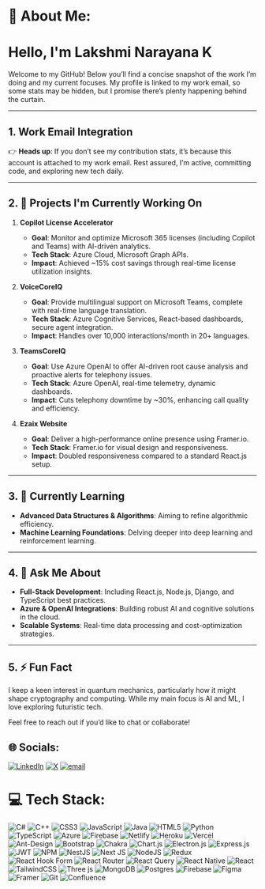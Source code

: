# 💫 About Me:
# Hello, I'm Lakshmi Narayana K

Welcome to my GitHub! Below you’ll find a concise snapshot of the work I’m doing and my current focuses. My profile is linked to my work email, so some stats may be hidden, but I promise there’s plenty happening behind the curtain.

---

## 1. Work Email Integration
👉 **Heads up**: If you don’t see my contribution stats, it’s because this account is attached to my work email. Rest assured, I’m active, committing code, and exploring new tech daily.

---

## 2. 🚀 Projects I'm Currently Working On
1. **Copilot License Accelerator**  
   - **Goal**: Monitor and optimize Microsoft 365 licenses (including Copilot and Teams) with AI-driven analytics.  
   - **Tech Stack**: Azure Cloud, Microsoft Graph APIs.  
   - **Impact**: Achieved ~15% cost savings through real-time license utilization insights.

2. **VoiceCoreIQ**  
   - **Goal**: Provide multilingual support on Microsoft Teams, complete with real-time language translation.  
   - **Tech Stack**: Azure Cognitive Services, React-based dashboards, secure agent integration.  
   - **Impact**: Handles over 10,000 interactions/month in 20+ languages.

3. **TeamsCoreIQ**  
   - **Goal**: Use Azure OpenAI to offer AI-driven root cause analysis and proactive alerts for telephony issues.  
   - **Tech Stack**: Azure OpenAI, real-time telemetry, dynamic dashboards.  
   - **Impact**: Cuts telephony downtime by ~30%, enhancing call quality and efficiency.

4. **Ezaix Website**  
   - **Goal**: Deliver a high-performance online presence using Framer.io.  
   - **Tech Stack**: Framer.io for visual design and responsiveness.  
   - **Impact**: Doubled responsiveness compared to a standard React.js setup.

---

## 3. 🌱 Currently Learning
- **Advanced Data Structures & Algorithms**: Aiming to refine algorithmic efficiency.  
- **Machine Learning Foundations**: Delving deeper into deep learning and reinforcement learning.

---

## 4. 💬 Ask Me About
- **Full-Stack Development**: Including React.js, Node.js, Django, and TypeScript best practices.  
- **Azure & OpenAI Integrations**: Building robust AI and cognitive solutions in the cloud.  
- **Scalable Systems**: Real-time data processing and cost-optimization strategies.

---

## 5. ⚡ Fun Fact
I keep a keen interest in quantum mechanics, particularly how it might shape cryptography and computing. While my main focus is AI and ML, I love exploring futuristic tech. 

Feel free to reach out if you’d like to chat or collaborate!

## 🌐 Socials:
[![LinkedIn](https://img.shields.io/badge/LinkedIn-%230077B5.svg?logo=linkedin&logoColor=white)](https://linkedin.com/in/https://www.linkedin.com/in/lakshminarayana03/) [![X](https://img.shields.io/badge/X-black.svg?logo=X&logoColor=white)](https://x.com/shikasan03) [![email](https://img.shields.io/badge/Email-D14836?logo=gmail&logoColor=white)](mailto:klnarayanaIIT@outlook.com) 

# 💻 Tech Stack:
![C#](https://img.shields.io/badge/c%23-%23239120.svg?style=for-the-badge&logo=csharp&logoColor=white) ![C++](https://img.shields.io/badge/c++-%2300599C.svg?style=for-the-badge&logo=c%2B%2B&logoColor=white) ![CSS3](https://img.shields.io/badge/css3-%231572B6.svg?style=for-the-badge&logo=css3&logoColor=white) ![JavaScript](https://img.shields.io/badge/javascript-%23323330.svg?style=for-the-badge&logo=javascript&logoColor=%23F7DF1E) ![Java](https://img.shields.io/badge/java-%23ED8B00.svg?style=for-the-badge&logo=openjdk&logoColor=white) ![HTML5](https://img.shields.io/badge/html5-%23E34F26.svg?style=for-the-badge&logo=html5&logoColor=white) ![Python](https://img.shields.io/badge/python-3670A0?style=for-the-badge&logo=python&logoColor=ffdd54) ![TypeScript](https://img.shields.io/badge/typescript-%23007ACC.svg?style=for-the-badge&logo=typescript&logoColor=white) ![Azure](https://img.shields.io/badge/azure-%230072C6.svg?style=for-the-badge&logo=microsoftazure&logoColor=white) ![Firebase](https://img.shields.io/badge/firebase-%23039BE5.svg?style=for-the-badge&logo=firebase) ![Netlify](https://img.shields.io/badge/netlify-%23000000.svg?style=for-the-badge&logo=netlify&logoColor=#00C7B7) ![Heroku](https://img.shields.io/badge/heroku-%23430098.svg?style=for-the-badge&logo=heroku&logoColor=white) ![Vercel](https://img.shields.io/badge/vercel-%23000000.svg?style=for-the-badge&logo=vercel&logoColor=white) ![Ant-Design](https://img.shields.io/badge/-AntDesign-%230170FE?style=for-the-badge&logo=ant-design&logoColor=white) ![Bootstrap](https://img.shields.io/badge/bootstrap-%238511FA.svg?style=for-the-badge&logo=bootstrap&logoColor=white) ![Chakra](https://img.shields.io/badge/chakra-%234ED1C5.svg?style=for-the-badge&logo=chakraui&logoColor=white) ![Chart.js](https://img.shields.io/badge/chart.js-F5788D.svg?style=for-the-badge&logo=chart.js&logoColor=white) ![Electron.js](https://img.shields.io/badge/Electron-191970?style=for-the-badge&logo=Electron&logoColor=white) ![Express.js](https://img.shields.io/badge/express.js-%23404d59.svg?style=for-the-badge&logo=express&logoColor=%2361DAFB) ![JWT](https://img.shields.io/badge/JWT-black?style=for-the-badge&logo=JSON%20web%20tokens) ![NPM](https://img.shields.io/badge/NPM-%23CB3837.svg?style=for-the-badge&logo=npm&logoColor=white) ![NestJS](https://img.shields.io/badge/nestjs-%23E0234E.svg?style=for-the-badge&logo=nestjs&logoColor=white) ![Next JS](https://img.shields.io/badge/Next-black?style=for-the-badge&logo=next.js&logoColor=white) ![NodeJS](https://img.shields.io/badge/node.js-6DA55F?style=for-the-badge&logo=node.js&logoColor=white) ![Redux](https://img.shields.io/badge/redux-%23593d88.svg?style=for-the-badge&logo=redux&logoColor=white) ![React Hook Form](https://img.shields.io/badge/React%20Hook%20Form-%23EC5990.svg?style=for-the-badge&logo=reacthookform&logoColor=white) ![React Router](https://img.shields.io/badge/React_Router-CA4245?style=for-the-badge&logo=react-router&logoColor=white) ![React Query](https://img.shields.io/badge/-React%20Query-FF4154?style=for-the-badge&logo=react%20query&logoColor=white) ![React Native](https://img.shields.io/badge/react_native-%2320232a.svg?style=for-the-badge&logo=react&logoColor=%2361DAFB) ![React](https://img.shields.io/badge/react-%2320232a.svg?style=for-the-badge&logo=react&logoColor=%2361DAFB) ![TailwindCSS](https://img.shields.io/badge/tailwindcss-%2338B2AC.svg?style=for-the-badge&logo=tailwind-css&logoColor=white) ![Three js](https://img.shields.io/badge/threejs-black?style=for-the-badge&logo=three.js&logoColor=white) ![MongoDB](https://img.shields.io/badge/MongoDB-%234ea94b.svg?style=for-the-badge&logo=mongodb&logoColor=white) ![Postgres](https://img.shields.io/badge/postgres-%23316192.svg?style=for-the-badge&logo=postgresql&logoColor=white) ![Firebase](https://img.shields.io/badge/firebase-a08021?style=for-the-badge&logo=firebase&logoColor=ffcd34) ![Figma](https://img.shields.io/badge/figma-%23F24E1E.svg?style=for-the-badge&logo=figma&logoColor=white) ![Framer](https://img.shields.io/badge/Framer-black?style=for-the-badge&logo=framer&logoColor=blue) ![Git](https://img.shields.io/badge/git-%23F05033.svg?style=for-the-badge&logo=git&logoColor=white) ![Confluence](https://img.shields.io/badge/confluence-%23172BF4.svg?style=for-the-badge&logo=confluence&logoColor=white)
